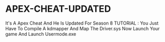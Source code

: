 # APEX-CHEAT-UPDATED
It's A Apex Cheat And He Is Updated For Season 8
TUTORIAL : You Just Have To Compile A kdmapper And Map The Driver.sys Now Launch Your game And Launch Usermode.exe
